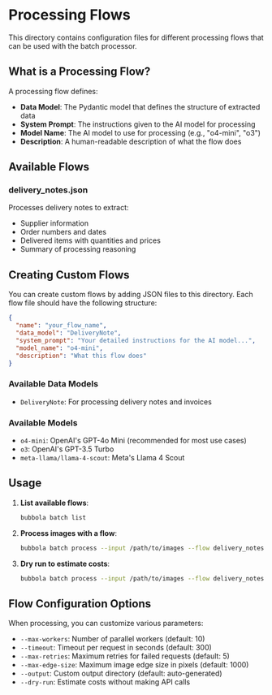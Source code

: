 # Processing Flows

This directory contains configuration files for different processing flows that can be used with the batch processor.

## What is a Processing Flow?

A processing flow defines:
- **Data Model**: The Pydantic model that defines the structure of extracted data
- **System Prompt**: The instructions given to the AI model for processing
- **Model Name**: The AI model to use for processing (e.g., "o4-mini", "o3")
- **Description**: A human-readable description of what the flow does

## Available Flows

### delivery_notes.json
Processes delivery notes to extract:
- Supplier information
- Order numbers and dates
- Delivered items with quantities and prices
- Summary of processing reasoning

## Creating Custom Flows

You can create custom flows by adding JSON files to this directory. Each flow file should have the following structure:

```json
{
  "name": "your_flow_name",
  "data_model": "DeliveryNote",
  "system_prompt": "Your detailed instructions for the AI model...",
  "model_name": "o4-mini",
  "description": "What this flow does"
}
```

### Available Data Models

- `DeliveryNote`: For processing delivery notes and invoices

### Available Models

- `o4-mini`: OpenAI's GPT-4o Mini (recommended for most use cases)
- `o3`: OpenAI's GPT-3.5 Turbo
- `meta-llama/llama-4-scout`: Meta's Llama 4 Scout

## Usage

1. **List available flows**:
   ```bash
   bubbola batch list
   ```

2. **Process images with a flow**:
   ```bash
   bubbola batch process --input /path/to/images --flow delivery_notes
   ```

3. **Dry run to estimate costs**:
   ```bash
   bubbola batch process --input /path/to/images --flow delivery_notes --dry-run
   ```

## Flow Configuration Options

When processing, you can customize various parameters:

- `--max-workers`: Number of parallel workers (default: 10)
- `--timeout`: Timeout per request in seconds (default: 300)
- `--max-retries`: Maximum retries for failed requests (default: 5)
- `--max-edge-size`: Maximum image edge size in pixels (default: 1000)
- `--output`: Custom output directory (default: auto-generated)
- `--dry-run`: Estimate costs without making API calls 
